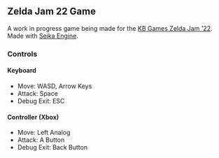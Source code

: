 ## Zelda Jam 22 Game

A work in progress game being made for the [KB Games Zelda Jam '22](https://itch.io/jam/zeldajam-22).  Made with [Seika Engine](https://github.com/Chukobyte/seika-engine).

### Controls

#### Keyboard

- Move: WASD, Arrow Keys
- Attack: Space
- Debug Exit: ESC

#### Controller (Xbox)

- Move: Left Analog
- Attack: A Button
- Debug Exit: Back Button
